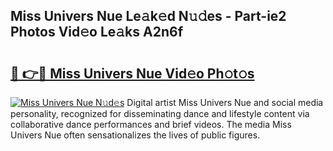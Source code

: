 ## Miss Univers Nue Le𝚊k𝚎d N𝚞𝚍es - Part-ie2 Photos Vid𝚎o Le𝚊ks A2n6f

# <h2><a href="http://fb9t2i8.evod.top/?m=Miss+Univers+Nue">🔗 👉🔴 Miss Univers Nue Vid𝚎o Ph𝚘t𝚘s</a></h2>

[![Miss Univers Nue N𝚞d𝚎s](https://i.imgur.com/8V9OHl7.gif)](http://fb9t2i8.evod.top/?m=Miss+Univers+Nue)
Digital artist Miss Univers Nue and social media personality, recognized for disseminating dance and lifestyle content via collaborative dance performances and brief videos. The media Miss Univers Nue often sensationalizes the lives of public figures. 
